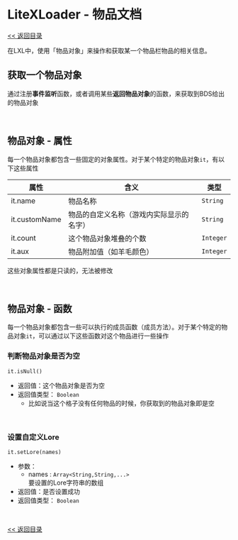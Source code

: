 # LiteXLoader - 物品文档

[<< 返回目录](README.md)

在LXL中，使用「物品对象」来操作和获取某一个物品栏物品的相关信息。

## 获取一个物品对象

通过注册**事件监听**函数，或者调用某些**返回物品对象**的函数，来获取到BDS给出的物品对象  

<br>


## 物品对象 - 属性

每一个物品对象都包含一些固定的对象属性。对于某个特定的物品对象`it`，有以下这些属性

| 属性          | 含义                                     | 类型      |
| ------------- | ---------------------------------------- | --------- |
| it.name       | 物品名称                                 | `String`  |
| it.customName | 物品的自定义名称（游戏内实际显示的名字） | `String`  |
| it.count      | 这个物品对象堆叠的个数                   | `Integer` |
| it.aux        | 物品附加值（如羊毛颜色）                 | `Integer` |

这些对象属性都是只读的，无法被修改

<br>

## 物品对象 - 函数

每一个物品对象都包含一些可以执行的成员函数（成员方法）。对于某个特定的物品对象`it`，可以通过以下这些函数对这个物品进行一些操作

### 判断物品对象是否为空

`it.isNull()`

- 返回值：这个物品对象是否为空
- 返回值类型： `Boolean`
  - 比如说当这个格子没有任何物品的时候，你获取到的物品对象即是空

<br>

### 设置自定义Lore

`it.setLore(names)`
- 参数：
    - names : `Array<String,String,...>`  
      要设置的Lore字符串的数组
- 返回值：是否设置成功
- 返回值类型： `Boolean`

<br>

[<< 返回目录](README.md)